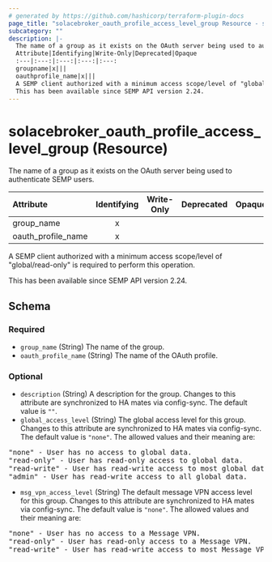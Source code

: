 ```yaml
---
# generated by https://github.com/hashicorp/terraform-plugin-docs
page_title: "solacebroker_oauth_profile_access_level_group Resource - solacebroker"
subcategory: ""
description: |-
  The name of a group as it exists on the OAuth server being used to authenticate SEMP users.
  Attribute|Identifying|Write-Only|Deprecated|Opaque
  :---|:---:|:---:|:---:|:---:
  groupname|x|||
  oauthprofile_name|x|||
  A SEMP client authorized with a minimum access scope/level of "global/read-only" is required to perform this operation.
  This has been available since SEMP API version 2.24.
---
```


# solacebroker_oauth_profile_access_level_group (Resource)

The name of a group as it exists on the OAuth server being used to authenticate SEMP users.


Attribute|Identifying|Write-Only|Deprecated|Opaque
:---|:---:|:---:|:---:|:---:
group_name|x|||
oauth_profile_name|x|||



A SEMP client authorized with a minimum access scope/level of "global/read-only" is required to perform this operation.

This has been available since SEMP API version 2.24.



<!-- schema generated by tfplugindocs -->
## Schema

### Required

- `group_name` (String) The name of the group.
- `oauth_profile_name` (String) The name of the OAuth profile.

### Optional

- `description` (String) A description for the group. Changes to this attribute are synchronized to HA mates via config-sync. The default value is `""`.
- `global_access_level` (String) The global access level for this group. Changes to this attribute are synchronized to HA mates via config-sync. The default value is `"none"`. The allowed values and their meaning are:

<pre>
"none" - User has no access to global data.
"read-only" - User has read-only access to global data.
"read-write" - User has read-write access to most global data.
"admin" - User has read-write access to all global data.
</pre>
- `msg_vpn_access_level` (String) The default message VPN access level for this group. Changes to this attribute are synchronized to HA mates via config-sync. The default value is `"none"`. The allowed values and their meaning are:

<pre>
"none" - User has no access to a Message VPN.
"read-only" - User has read-only access to a Message VPN.
"read-write" - User has read-write access to most Message VPN settings.
</pre>
